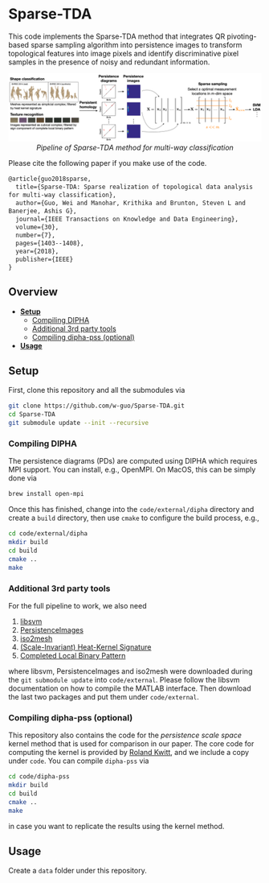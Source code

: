 # Sparse-TDA

This code implements the Sparse-TDA method that integrates QR pivoting-based sparse sampling algorithm into persistence images to transform topological features into image pixels and identify discriminative pixel samples in the presence of noisy and redundant information. 

<p align="center">
    <img src="https://github.com/w-guo/Sparse-TDA/blob/master/Sparse_TDA_pipeline.png" width="800"> <br />
    <em> Pipeline of Sparse-TDA method for multi-way classification</em>
</p>

Please cite the following paper if you make use of the code.

```
@article{guo2018sparse,
  title={Sparse-TDA: Sparse realization of topological data analysis for multi-way classification},
  author={Guo, Wei and Manohar, Krithika and Brunton, Steven L and Banerjee, Ashis G},
  journal={IEEE Transactions on Knowledge and Data Engineering},
  volume={30},
  number={7},
  pages={1403--1408},
  year={2018},
  publisher={IEEE}
}
```

## Overview

- **[Setup](#setup)**
  - [Compiling DIPHA](#compiling-dipha)
  - [Additional 3rd party tools](#additional-3rd-party-tools)
  - [Compiling dipha-pss (optional)](#compiling-dipha-pss-(optional))
- **[Usage](#usage)**
 

## Setup

First, clone this repository and all the submodules via

```bash
git clone https://github.com/w-guo/Sparse-TDA.git
cd Sparse-TDA
git submodule update --init --recursive   
```

### Compiling DIPHA

The persistence diagrams (PDs) are computed using DIPHA which requires MPI support. You can install, e.g., OpenMPI. On MacOS, this can be simply done via

```bash
brew install open-mpi
```

Once this has finished, change into the ```code/external/dipha``` directory
and create a ```build``` directory, then use ```cmake``` to
configure the build process, e.g.,

```bash
cd code/external/dipha
mkdir build
cd build
cmake ..
make
```

### Additional 3rd party tools

For the full pipeline to work, we also need 

1. [libsvm](https://github.com/cjlin1/libsvm)
2. [PersistenceImages](https://github.com/w-guo/PersistenceImages/tree/322852ac4a6f401955cad7e41b5d31be2a114a5e)
3. [iso2mesh](https://github.com/fangq/iso2mesh)
4. [(Scale-Invariant) Heat-Kernel Signature](http://vision.mas.ecp.fr/Personnel/iasonas/code/sihks.zip)
5. [Completed Local Binary Pattern](http://www.comp.polyu.edu.hk/~cslzhang/code/CLBP.rar)
  
where libsvm, PersistenceImages and iso2mesh were downloaded during the ```git submodule update``` into ```code/external```. Please follow the libsvm documentation on how to compile the MATLAB interface. Then download the last two packages and put them under ```code/external```. 

### Compiling dipha-pss (optional)

This repository also contains the code for the *persistence scale space* kernel method that is used for comparison in our paper. The core code for computing the kernel is provided by [Roland Kwitt](https://github.com/rkwitt/persistence-learning/tree/master/code/dipha-pss), and we include a copy under ```code```. You can compile ```dipha-pss``` via

```bash
cd code/dipha-pss
mkdir build
cd build
cmake ..
make
```
in case you want to replicate the results using the kernel method. 

## Usage

Create a ```data``` folder under this repository.  
